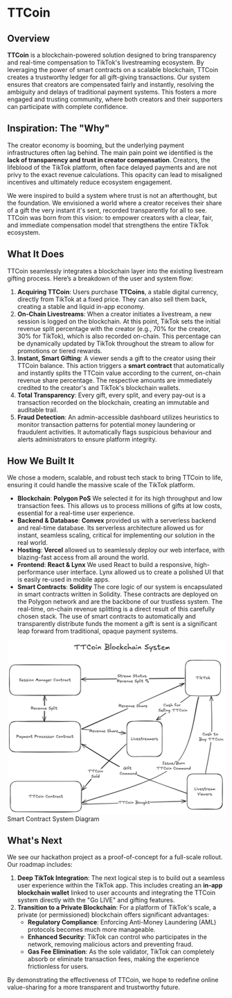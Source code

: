 # TTCoin

## Overview

**TTCoin** is a blockchain-powered solution designed to bring transparency and real-time compensation to TikTok's livestreaming ecosystem.
By leveraging the power of smart contracts on a scalable blockchain, TTCoin creates a trustworthy ledger for all gift-giving transactions. Our system ensures that creators are compensated fairly and instantly, resolving the ambiguity and delays of traditional payment systems. This fosters a more engaged and trusting community, where both creators and their supporters can participate with complete confidence.

## Inspiration: The "Why"

The creator economy is booming, but the underlying payment infrastructures often lag behind. The main pain point we identified is the **lack of transparency and trust in creator compensation**. Creators, the lifeblood of the TikTok platform, often face delayed payments and are not privy to the exact revenue calculations. This opacity can lead to misaligned incentives and ultimately reduce ecosystem engagement.

We were inspired to build a system where trust is not an afterthought, but the foundation. We envisioned a world where a creator receives their share of a gift the very instant it's sent, recorded transparently for all to see. TTCoin was born from this vision: to empower creators with a clear, fair, and immediate compensation model that strengthens the entire TikTok ecosystem.

## What It Does

TTCoin seamlessly integrates a blockchain layer into the existing livestream gifting process. Here’s a breakdown of the user and system flow:

1. **Acquiring TTCoin**: Users purchase **TTCoins**, a stable digital currency, directly from TikTok at a fixed price. They can also sell them back, creating a stable and liquid in-app economy.
2. **On-Chain Livestreams**: When a creator initiates a livestream, a new session is logged on the blockchain. At this point, TikTok sets the initial revenue split percentage with the creator (e.g., 70% for the creator, 30% for TikTok), which is also recorded on-chain. This percentage can be dynamically updated by TikTok throughout the stream to allow for promotions or tiered rewards.
3. **Instant, Smart Gifting**: A viewer sends a gift to the creator using their TTCoin balance. This action triggers a **smart contract** that automatically and instantly splits the TTCoin value according to the current, on-chain revenue share percentage. The respective amounts are immediately credited to the creator's and TikTok's blockchain wallets.
4. **Total Transparency**: Every gift, every split, and every pay-out is a transaction recorded on the blockchain, creating an immutable and auditable trail.
5. **Fraud Detection**: An admin-accessible dashboard utilizes heuristics to monitor transaction patterns for potential money laundering or fraudulent activities. It automatically flags suspicious behaviour and alerts administrators to ensure platform integrity.

## How We Built It

We chose a modern, scalable, and robust tech stack to bring TTCoin to life, ensuring it could handle the massive scale of the TikTok platform.

- **Blockchain**: **Polygon PoS** We selected it for its high throughput and low transaction fees. This allows us to process millions of gifts at low costs, essential for a real-time user experience.
- **Backend & Database**: **Convex** provided us with a serverless backend and real-time database. Its serverless architecture allowed us for instant, seamless scaling, critical for implementing our solution in the real world.
- **Hosting**: **Vercel** allowed us to seamlessly deploy our web interface, with blazing-fast access from all around the world.
- **Frontend**: **React & Lynx** We used React to build a responsive, high-performance user interface. Lynx allowed us to create a polished UI that is easily re-used in mobile apps.
- **Smart Contracts**: **Solidity** The core logic of our system is encapsulated in smart contracts written in Solidity. These contracts are deployed on the Polygon network and are the backbone of our trustless system.
The real-time, on-chain revenue splitting is a direct result of this carefully chosen stack. The use of smart contracts to automatically and transparently distribute funds the moment a gift is sent is a significant leap forward from traditional, opaque payment systems.

![Smart Contract System Diagram](https://raw.githubusercontent.com/yongtheskill/tiktok-techjam-nuts/refs/heads/main/docs/BlockchainDesignDiagram.png)
Smart Contract System Diagram

## What's Next

We see our hackathon project as a proof-of-concept for a full-scale rollout. Our roadmap includes:

1. **Deep TikTok Integration**: The next logical step is to build out a seamless user experience within the TikTok app. This includes creating an **in-app blockchain wallet** linked to user accounts and integrating the TTCoin system directly with the "Go LIVE" and gifting features.
2. **Transition to a Private Blockchain**: For a platform of TikTok's scale, a private (or permissioned) blockchain offers significant advantages:
    - **Regulatory Compliance**: Enforcing Anti-Money Laundering (AML) protocols becomes much more manageable.
    - **Enhanced Security**: TikTok can control who participates in the network, removing malicious actors and preventing fraud.
    - **Gas Fee Elimination**: As the sole validator, TikTok can completely absorb or eliminate transaction fees, making the experience frictionless for users.

By demonstrating the effectiveness of TTCoin, we hope to redefine online value-sharing for a more transparent and trustworthy future.

